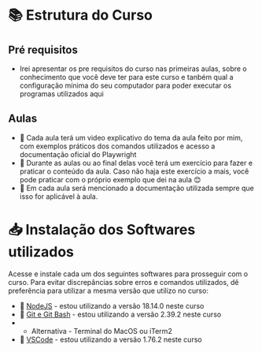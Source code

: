 # 📚 Estrutura do Curso

## Pré requisitos
- Irei apresentar os pre requisitos do curso nas primeiras aulas, sobre o conhecimento que você deve ter para este curso e tanbém qual a configuração mínima do seu computador para poder executar os programas utilizados aqui

## Aulas
- 🎥 Cada aula terá um video explicativo do tema da aula feito por mim, com exemplos práticos dos comandos utilizados e acesso a documentação oficial do Playwright
- 📝 Durante as aulas ou ao final delas você terá um exercício para fazer e praticar o conteúdo da aula. Caso não haja este exercício a mais, você pode praticar com o próprio exemplo que dei na aula 😊
- 📖 Em cada aula será mencionado a documentação utilizada sempre que isso for aplicável à aula.

# 📥 Instalação dos Softwares utilizados
Acesse e instale cada um dos seguintes softwares para prosseguir com o curso.
Para evitar discrepâncias sobre erros e comandos utilizados, dê preferência para utilizar a mesma versão que utilizo no curso:

- 🔗 [NodeJS](https://nodejs.org/en/download) - estou utilizando a versão 18.14.0 neste curso
- 🔗 [Git e Git Bash](https://git-scm.com/downloads) - estou utilizando a versão 2.39.2 neste curso
- - Alternativa - Terminal do MacOS ou iTerm2
- 🔗 [VSCode](https://code.visualstudio.com/) - estou utilizando a versão 1.76.2 neste curso
